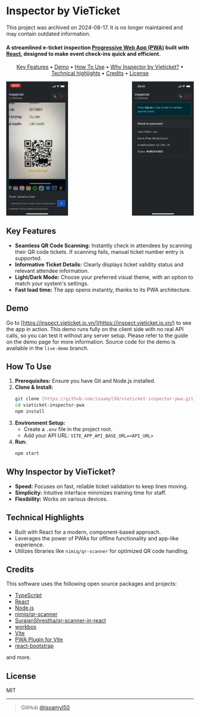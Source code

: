# Inspector by VieTicket

This project was archived on 2024-08-17. It is no longer maintained and may contain outdated information.

#### A streamlined e-ticket inspection <a href="https://developer.mozilla.org/en-US/docs/Web/Progressive_web_apps" target="_blank">Progressive Web App (PWA)</a> built with <a href="https://react.dev/" target="_blank">React</a>, designed to make event check-ins quick and efficient.

<p align="center">
  <a href="#key-features">Key Features</a> •
  <a href="#demo">Demo</a> •
  <a href="#how-to-use">How To Use</a> •
  <a href="#why-inspector-by-vieticket">Why Inspector by Vieticket?</a> •
  <a href="#technical-highlights">Technical highlights</a> •
  <a href="#credits">Credits</a> •
  <a href="#license">License</a>
</p>

<div style="display: flex; flex-wrap: wrap; justify-content: space-between;">
  <img src="public/screenshots/narrow/2.webp" alt="Scan to check-in screenshot" style="width: 33%; max-width: 100%;">
  <img src="public/screenshots/narrow/3.webp" alt="Ticket details screenshot" style="width: 33%; max-width: 100%;">
</div>

## Key Features

* **Seamless QR Code Scanning:** Instantly check in attendees by scanning their QR code tickets. If scanning fails, manual ticket number entry is supported.
* **Informative Ticket Details:**  Clearly displays ticket validity status and relevant attendee information.
* **Light/Dark Mode:**  Choose your preferred visual theme, with an option to match your system's settings.
* **Fast load time:**  The app opens instantly, thanks to its PWA architecture.

## Demo

Go to [https://inspect.vieticket.io.vn/](https://inspect.vieticket.io.vn/) to see the app in action. This demo runs fully on the client side with no real API calls, so you can test it without any server setup. Please refer to the guide on the demo page for more information. Source code for the demo is available in the `live-demo` branch.

## How To Use

1. **Prerequisites:** Ensure you have Git and Node.js installed.
2. **Clone & Install:**
   ```bash
   git clone [https://github.com/isoamyl50/vieticket-inspector-pwa.git](https://github.com/isoamyl50/vieticket-inspector-pwa.git)
   cd vieticket-inspector-pwa
   npm install
   ```
3. **Environment Setup:**
   - Create a `.env` file in the project root.
   - Add your API URL: `VITE_APP_API_BASE_URL=<API_URL>`
4. **Run:**
   ```bash
   npm start
   ```

## Why Inspector by VieTicket?

* **Speed:**  Focuses on fast, reliable ticket validation to keep lines moving.
* **Simplicity:** Intuitive interface minimizes training time for staff.
* **Flexibility:** Works on various devices.

## Technical Highlights

* Built with React for a modern, component-based approach.
* Leverages the power of PWAs for offline functionality and app-like experience.
* Utilizes libraries like `nimiq/qr-scanner` for optimized QR code handling.

## Credits

This software uses the following open source packages and projects:

- [TypeScript](https://www.typescriptlang.org/)
- [React](https://react.dev/)
- [Node.js](https://nodejs.org/)
- [nimiq/qr-scanner](https://github.com/nimiq/qr-scanner)
- [SurajanShrestha/qr-scanner-in-react](https://github.com/SurajanShrestha/qr-scanner-in-react)
- [workbox](https://developers.google.com/web/tools/workbox)
- [Vite](https://vitejs.dev/)
- [PWA Plugin for Vite](https://vite-pwa-org.netlify.app/)
- [react-bootstrap](https://react-bootstrap.netlify.app/)

and more.

## License

MIT

---

> GitHub [@isoamyl50](https://github.com/isoamyl50)
